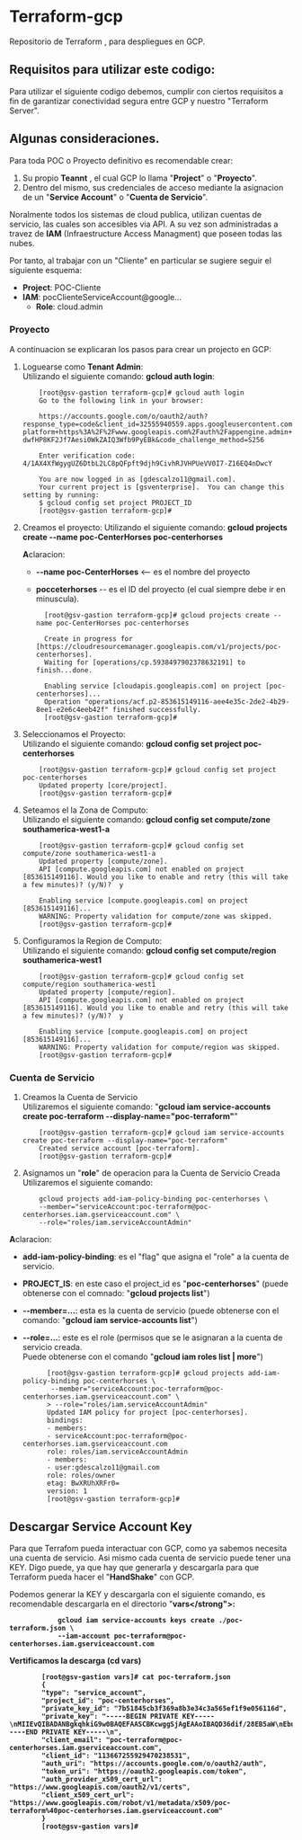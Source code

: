 # Terraform-gcp

Repositorio de Terraform , para despliegues en GCP.
## Requisitos para utilizar este codigo:

Para utilizar el siguiente codigo debemos, cumplir con ciertos requisitos a fin de garantizar conectividad segura entre GCP y nuestro "Terraform Server".
## Algunas consideraciones.

Para toda POC o Proyecto definitivo es recomendable crear: 

1. Su propio <strong>Teannt</strong> , el cual GCP lo llama "<strong>Project</strong>" o "<strong>Proyecto</strong>".
2. Dentro del mismo, sus credenciales de acceso mediante la asignacion de un "<strong>Service Account</strong>" o "<strong>Cuenta de Servicio</strong>".

Noralmente todos los sistemas de cloud publica, utilizan cuentas de servicio, las cuales son accesibles via API. A su vez son administradas a travez de <strong>IAM</strong> (Infraestructure Access Managment) que poseen todas las nubes.

Por tanto, al trabajar con un "Cliente" en particular se sugiere seguir el siguiente esquema:

- <strong>Project</strong>: POC-Cliente
- <strong>IAM</strong>: pocClienteServiceAccount@google...
    - <strong>Role</strong>: cloud.admin 

### Proyecto

A continuacion se explicaran los pasos para crear un projecto en GCP:


1.  Loguearse como <strong>Tenant Admin</strong>:</br>
    Utilizando el siguiente comando: <strong>gcloud auth login</strong>:

            [root@gsv-gastion terraform-gcp]# gcloud auth login
            Go to the following link in your browser:

            https://accounts.google.com/o/oauth2/auth?response_type=code&client_id=32555940559.apps.googleusercontent.com&redirect_uri=urn%3Aietf%3Awg%3Aoauth%3A2.0%3Aoob&scope=openid+https%3A%2F%2Fwww.googleapis.com%2Fauth%2Fuserinfo.email+https%3A%2F%2Fwww.googleapis.com%2Fauth%2Fcloud-platform+https%3A%2F%2Fwww.googleapis.com%2Fauth%2Fappengine.admin+https%3A%2F%2Fwww.googleapis.com%2Fauth%2Fcompute+https%3A%2F%2Fwww.googleapis.com%2Fauth%2Faccounts.reauth&state=G5DH6m8UVpzjKFZglcilP1rLWDNdpq&prompt=consent&access_type=offline&code_challenge=E9mgWROHK-dwfHP8KF2Jf7Aesi0WkZAIQ3Wfb9PyEBk&code_challenge_method=S256

            Enter verification code: 4/1AX4XfWgygUZ6DtbL2LC8pQFpft9djh9CivhRJVHPUeVV0I7-Z16EQ4nDwcY

            You are now logged in as [gdescalzo11@gmail.com].
            Your current project is [gsventerprise].  You can change this setting by running:
            $ gcloud config set project PROJECT_ID
            [root@gsv-gastion terraform-gcp]# 

2.  Creamos el proyecto:
    Utilizando el siguiente comando: <strong>gcloud projects create --name poc-CenterHorses poc-centerhorses</strong></br>

    <strong>A</strong>claracion: 
    * <strong>--name poc-CenterHorses</strong> <-- es el nombre del proyecto
    * <strong>pocceterhorses</strong> -- es el ID del proyecto (el cual siempre debe ir en minuscula).

            [root@gsv-gastion terraform-gcp]# gcloud projects create --name poc-CenterHorses poc-centerhorses
            
            Create in progress for [https://cloudresourcemanager.googleapis.com/v1/projects/poc-centerhorses].
            Waiting for [operations/cp.5938497902378632191] to finish...done.

            Enabling service [cloudapis.googleapis.com] on project [poc-centerhorses]...
            Operation "operations/acf.p2-853615149116-aee4e35c-2de2-4b29-8ee1-e2e6c4eeb42f" finished successfully.
            [root@gsv-gastion terraform-gcp]#


3.  Seleccionamos el Proyecto:</br>
    Utilizando el siguiente comando: <strong>gcloud config set project poc-centerhorses</strong>

            [root@gsv-gastion terraform-gcp]# gcloud config set project poc-centerhorses
            Updated property [core/project].
            [root@gsv-gastion terraform-gcp]# 

4.  Seteamos el la Zona de Computo:</br>
    Utilizando el siguiente comando: <strong>gcloud config set compute/zone southamerica-west1-a</strong>

            [root@gsv-gastion terraform-gcp]# gcloud config set compute/zone southamerica-west1-a
            Updated property [compute/zone].
            API [compute.googleapis.com] not enabled on project [853615149116]. Would you like to enable and retry (this will take a few minutes)? (y/N)?  y

            Enabling service [compute.googleapis.com] on project [853615149116]...
            WARNING: Property validation for compute/zone was skipped.
            [root@gsv-gastion terraform-gcp]# 

5.  Configuramos la Region de Computo:</br>
    Utilizando el siguiente comando: <strong>gcloud config set compute/region southamerica-west1</strong>

            [root@gsv-gastion terraform-gcp]# gcloud config set compute/region southamerica-west1
            Updated property [compute/region].
            API [compute.googleapis.com] not enabled on project [853615149116]. Would you like to enable and retry (this will take a few minutes)? (y/N)?  y

            Enabling service [compute.googleapis.com] on project [853615149116]...
            WARNING: Property validation for compute/region was skipped.
            [root@gsv-gastion terraform-gcp]# 
### Cuenta de Servicio

1.  Creamos la Cuenta de Servicio</br>
    Utilizaremos el siguiente comando: "<strong>gcloud iam service-accounts create poc-terraform --display-name="poc-terraform"</strong>"

            [root@gsv-gastion terraform-gcp]# gcloud iam service-accounts create poc-terraform --display-name="poc-terraform"
            Created service account [poc-terraform].
            [root@gsv-gastion terraform-gcp]# 

2.  Asignamos un "<strong>role</strong>" de operacion para la Cuenta de Servicio Creada</br>
    Utilizaremos el siguiente comando: 
    
            gcloud projects add-iam-policy-binding poc-centerhorses \
            --member="serviceAccount:poc-terraform@poc-centerhorses.iam.gserviceaccount.com" \
            --role="roles/iam.serviceAccountAdmin"
<strong>A</strong>claracion: 
* <strong>add-iam-policy-binding</strong>: es el "flag" que asigna el "role" a la cuenta de servicio.
* <strong>PROJECT_IS</strong>: en este caso el project_id es "<strong>poc-centerhorses</strong>" (puede obtenerse con el comnado: "<strong>gcloud projects list</strong>")
* <strong>--member=...</strong>: esta es la cuenta de servicio (puede obtenerse con el comando: "<strong>gcloud iam service-accounts list</strong>")
* <strong>--role=...</strong>: este es el role (permisos que se le asignaran a la cuenta de servicio creada.</br>
                               Puede obtenerse con el comando "<strong>gcloud iam roles list | more</strong>") 

            [root@gsv-gastion terraform-gcp]# gcloud projects add-iam-policy-binding poc-centerhorses \
             --member="serviceAccount:poc-terraform@poc-centerhorses.iam.gserviceaccount.com" \
            > --role="roles/iam.serviceAccountAdmin"
            Updated IAM policy for project [poc-centerhorses].
            bindings:
            - members:
            - serviceAccount:poc-terraform@poc-centerhorses.iam.gserviceaccount.com
            role: roles/iam.serviceAccountAdmin
            - members:
            - user:gdescalzo11@gmail.com
            role: roles/owner
            etag: BwXRUhXRFr0=
            version: 1
            [root@gsv-gastion terraform-gcp]# 

## Descargar Service Account Key

Para que Terrafom pueda interactuar con GCP, como ya sabemos necesita una cuenta de servicio.
Asi mismo cada cuenta de servicio puede tener una KEY. Digo puede, ya que hay que generarla y descargarla para que Terraform pueda hacer el "<strong>HandShake</strong>" con GCP. 

Podemos generar la KEY y descargarla con el siguiente comando, es recomendable descargarla en el directorio "<strong>vars</strong">:

                gcloud iam service-accounts keys create ./poc-terraform.json \
                --iam-account poc-terraform@poc-centerhorses.iam.gserviceaccount.com

Vertificamos la descarga (cd vars)

            [root@gsv-gastion vars]# cat poc-terraform.json 
            {
            "type": "service_account",
            "project_id": "poc-centerhorses",
            "private_key_id": "7b51845cb3f369a8b3e34c3a565ef1f9e056116d",
            "private_key": "-----BEGIN PRIVATE KEY-----\nMIIEvQIBADANBgkqhkiG9w0BAQEFAASCBKcwggSjAgEAAoIBAQD36dif/28EB5aW\nEbuxNVKiFfaYa4SYy9EDx+dD5+/JasqJSCVp7XLyrQNbKicQw4hzoLxq7JopOAD1\njdjwzZkTT11bBKlyk9iXETXIuN0JYBQuvLlsEzS5ost/GhaRSAWAWKsLyyUPqwXY\nBImLE8UaHjQbDrRKoZiuZBqtVfU44el8qTspb1jlmjlM55RRb5R1ccrLdFwMaWqO\nBnJ8tO6u+/7A+l5TR4gf5XENNzdxO5JMBUFfjDnGfxvrosi2dmFAmxEKo0M16N2f\n2qhizlfvLF0ZeR55L+6LJFFxG3QVrE9mzcQ2qUq+/STXxdEy+ClabR0oZOuKSfUz\nxzjmVcmrAgMBAAECggEAF7ESUaAAhPsQqgDB1hqJbhH5QfGsd0mrDNhywmuM38vD\n1UC+ypO1k3lzQ6gQmaqGBL7Mos8/oEbI2K6Yl9KeGVlRS5xzcQ6t+Snc4PTBst6q\nrxi8A5cGR+NF3TyqAXJHjE9s8TCVtxyZ713noxHdmTRfuGI8WpF83NWWMxBu4eOM\n3Lkfcipbka/orxqICQWLpkAstDjYQPBJW1F0ETCtBLPzinWrhiBVHwyMzPcnkg79\nC3yMdKKqk0bWZ+IMU3dNVXFmw4yjFEr2rCKKMH9I/RhIkUK0Mi/O5Pf3gokEixey\nlm7XqvPpykSnykf6pq1IRo+8cC27VuSO1yPeJ2tLEQKBgQD945AmxJkEiCXstq8b\n6/lJY5LlcKhIqKpuSt5fgM0xH7ZZr+2ZOhrGUKmS5dfy1pWfLqpcqonVxNfGT5eE\nEcJHIWyZJRk1gwfuxou9AdcPU97Tx33XKrITKb0LNvKlqvI1J1sWGXF4rwVYAEJz\nWBwwuPaEknlxAtj+jNCyTermuQKBgQD5+ZBDojLXKcTOxemy0zAK54gJ1v5qDa6f\nkvPHgKMFZwLtRqDcUtr0w9faVNOy6r2Hwe8wr6ZU4pJg5wfy31VcrTufI31GWrWl\n15U2Dkwexqj8z4nU8WDVGEijsA/pBaIfOrBbOmEIdaWOrHC6+3B40i+OKn5SPd7Y\nqYzPoJMBgwKBgG0cUEYo9W36KPpLJIRGbHL6xRWvzdK0EdKmgFzg2M5Ex7RRpDXW\nv8z8u3OzLZRiXhj0ECkU7XmeR/ElIYOTsj+pgKdsRyI1NsKKN2G6GbevnrK7KDzB\nT5hmtqTML4m9JqxrRnz/4EEyToScT/KMKklSJDejT2efBqyWzdXjIJGZAoGADttF\nNq/SI7WIy905WXZxuYQvMp6Delwbz8IVGPtNNQn9Q4raDp4iA0AMeR5ngo+u+f2N\nsLAPy6W3m2i/sTCSyzJEg93BGUhU2Wlppc/NuFqIOpY/E9fQsHmD/658E5ZRH1gG\nmTVsBOuxDjyzanl9IsEjMGjYHx0sPGY/Ryu88O8CgYEAgcWbs6zSeAlXvRg5eUxV\nLEc9JfnKM3kdp4nzSp+0Nvi/NozD2fIz8onf2zoEgEMfFflOte6rQ1S2q/fnIv+7\n7ahGTqKQIEXiWUwLWYsY5khwm+qBshHqPHMm7xjmTBkN7a4uH103I+Y0eruDaX7O\njuQKlLXVAfDpw+QfRvsyWMQ=\n-----END PRIVATE KEY-----\n",
            "client_email": "poc-terraform@poc-centerhorses.iam.gserviceaccount.com",
            "client_id": "113667255929470238531",
            "auth_uri": "https://accounts.google.com/o/oauth2/auth",
            "token_uri": "https://oauth2.googleapis.com/token",
            "auth_provider_x509_cert_url": "https://www.googleapis.com/oauth2/v1/certs",
            "client_x509_cert_url": "https://www.googleapis.com/robot/v1/metadata/x509/poc-terraform%40poc-centerhorses.iam.gserviceaccount.com"
            }
            [root@gsv-gastion vars]# 
